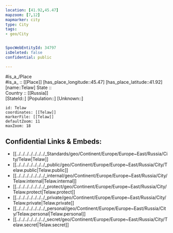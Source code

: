 ```yaml
---
location: [41.92,45.47] 
mapzoom: [7,12] 
mapmarker: city 
type: City
tags:
- geo/City


SpocWebEntityId: 34797
isDeleted: false
confidential: public

---
```

#is_a_/Place  
#is_a_ :: [[Place]] 
[has_place_longitude::45.47] 
[has_place_latitude::41.92] 
[name::Telaw] 
State ::  
Country :: [[Russia]]  
[StateId::] 
[Population::] 
[Unknown::] 


```leaflet
id: Telaw
coordinates: [[Telaw]] 
markerFile: [[Telaw]] 
defaultZoom: 11 
maxZoom: 18
```


## Confidential Links & Embeds: 
- [[../../../../../../../_Standards/geo/Continent/Europe/Europe~East/Russia/City/Telaw|Telaw]] 
- [[../../../../../../../_public/geo/Continent/Europe/Europe~East/Russia/City/Telaw.public|Telaw.public]] 
- [[../../../../../../../_internal/geo/Continent/Europe/Europe~East/Russia/City/Telaw.internal|Telaw.internal]] 
- [[../../../../../../../_protect/geo/Continent/Europe/Europe~East/Russia/City/Telaw.protect|Telaw.protect]] 
- [[../../../../../../../_private/geo/Continent/Europe/Europe~East/Russia/City/Telaw.private|Telaw.private]] 
- [[../../../../../../../_personal/geo/Continent/Europe/Europe~East/Russia/City/Telaw.personal|Telaw.personal]] 
- [[../../../../../../../_secret/geo/Continent/Europe/Europe~East/Russia/City/Telaw.secret|Telaw.secret]] 
